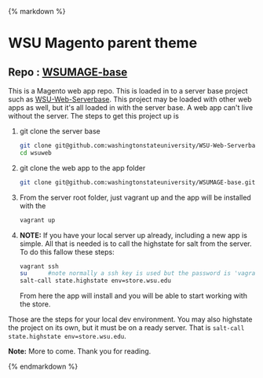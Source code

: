 {% markdown %}
# WSU Magento parent theme
## Repo : [WSUMAGE-base](https://github.com/washingtonstateuniversity/WSUMAGE-base)
This is a Magento web app repo.  This is loaded in to a server base project such as [WSU-Web-Serverbase](https://github.com/washingtonstateuniversity/WSU-Web-Serverbase).  This project may be loaded with other web apps as well, but it's all loaded in with the server base.  A web app can't live without the server.  The steps to get this project up is

1. git clone the server base
	```bash
	git clone git@github.com:washingtonstateuniversity/WSU-Web-Serverbase.git wsuweb
	cd wsuweb
	```
1. git clone the web app to the app folder
	```bash
	git clone git@github.com:washingtonstateuniversity/WSUMAGE-base.git app/store.wsu.edu
	```
1. From the server root folder, just vagrant up and the app will be installed with the
	```bash
	vagrant up
	```
1. **NOTE:** If you have your local server up already, including a new app is simple.  All that is needed is to call the highstate for salt from the server.  To do this fallow these steps:
	```bash
	vagrant ssh
	su      #note normally a ssh key is used but the password is 'vagrant'
	salt-call state.highstate env=store.wsu.edu
	```
	From here the app will install and you will be able to start working with the store.

Those are the steps for your local dev environment.  You may also highstate the project on its own, but it must be on a ready server.  That is `salt-call state.highstate env=store.wsu.edu`.
		  
**Note:** More to come. Thank you for reading.

{% endmarkdown %}
